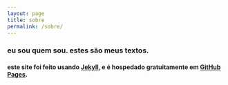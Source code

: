 ```yaml
---
layout: page
title: sobre
permalink: /sobre/
---
```


### eu sou quem sou.  estes são meus textos.  

#### este site foi feito usando [Jekyll](http://jekyllrb.com/), e é hospedado gratuitamente em [GitHub Pages](https://pages.github.com/).
